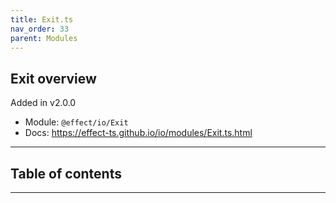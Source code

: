 ```yaml
---
title: Exit.ts
nav_order: 33
parent: Modules
---
```


## Exit overview

Added in v2.0.0

- Module: `@effect/io/Exit`
- Docs: https://effect-ts.github.io/io/modules/Exit.ts.html

---

<h2 class="text-delta">Table of contents</h2>

---
